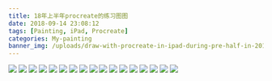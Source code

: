 ```yaml
---
title: 18年上半年procreate的练习图图
date: 2018-09-14 23:08:12
tags: [Painting, iPad, Procreate]
categories: My-painting
banner_img: /uploads/draw-with-procreate-in-ipad-during-pre-half-in-2018/1.jpg
---
```


![](/uploads/draw-with-procreate-in-ipad-during-pre-half-in-2018/1.jpg)
![](/uploads/draw-with-procreate-in-ipad-during-pre-half-in-2018/2.jpg)
![](/uploads/draw-with-procreate-in-ipad-during-pre-half-in-2018/3.jpg)
![](/uploads/draw-with-procreate-in-ipad-during-pre-half-in-2018/4.jpg)
![](/uploads/draw-with-procreate-in-ipad-during-pre-half-in-2018/5.jpg)
![](/uploads/draw-with-procreate-in-ipad-during-pre-half-in-2018/6.jpg)
![](/uploads/draw-with-procreate-in-ipad-during-pre-half-in-2018/7.jpg)
![](/uploads/draw-with-procreate-in-ipad-during-pre-half-in-2018/8.jpg)
![](/uploads/draw-with-procreate-in-ipad-during-pre-half-in-2018/9.jpg)
![](/uploads/draw-with-procreate-in-ipad-during-pre-half-in-2018/10.jpg)
![](/uploads/draw-with-procreate-in-ipad-during-pre-half-in-2018/11.jpg)
![](/uploads/draw-with-procreate-in-ipad-during-pre-half-in-2018/12.jpg)
![](/uploads/draw-with-procreate-in-ipad-during-pre-half-in-2018/13.jpg)
![](/uploads/draw-with-procreate-in-ipad-during-pre-half-in-2018/14.jpg)
![](/uploads/draw-with-procreate-in-ipad-during-pre-half-in-2018/15.jpg)
![](/uploads/draw-with-procreate-in-ipad-during-pre-half-in-2018/16.jpg)
![](/uploads/draw-with-procreate-in-ipad-during-pre-half-in-2018/17.jpg)



